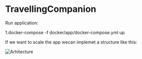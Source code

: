 # TravellingCompanion
Run application:

1.docker-compose -f docker/app/docker-compose.yml up

If we want to scale the app wecan implemet a structure like this:

![Arhitecture](https://user-images.githubusercontent.com/59647739/137762359-bcbe2e27-1fed-42f5-9f2a-e8233722ec44.png)
